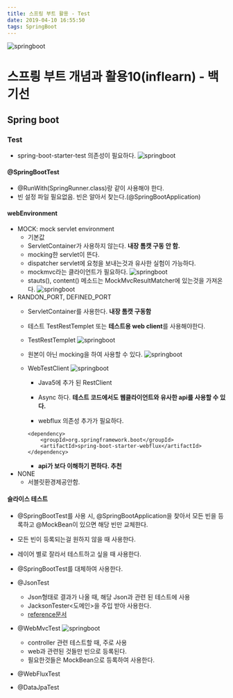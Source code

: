 ```yaml
---
title: 스프링 부트 활용 - Test
date: 2019-04-10 16:55:50
tags: SpringBoot
---
```

![springboot](/images/springboot_logo.png)
# 스프릥 부트 개념과 활용10(inflearn) - 백기선 
## Spring boot

### Test
- spring-boot-starter-test 의존성이 필요하다.
![springboot](/images/springboot/springboot10-2.png)

#### @SpringBootTest
- @RunWith(SpringRunner.class)랑 같이 사용해야 한다.
- 빈 설정 파일 필요없음. 빈은 알아서 찾는다.(@SpringBootApplication)

#### webEnvironment
- MOCK: mock servlet environment
    - 기본값
    - ServletContainer가 사용하지 않는다. 
    **내장 톰캣 구동 안 함.**
    - mocking한 servlet이 뜬다.
    - dispatcher servlet에 요청을 보내는것과 유사한 실험이 가능하다.
    - mockmvc라는 클라이언트가 필요하다.
    ![springboot](/images/springboot/springboot10-1.png)
    - stauts(), content() 메소드는 MockMvcResultMatcher에 있는것을 가져온다.
    ![springboot](/images/springboot/springboot10-3.png)
- RANDON_PORT, DEFINED_PORT
    - ServletContainer를 사용한다. 
    **내장 톰캣 구동함**
    - 테스트 TestRestTemplet 또는 **테스트용 web client**를 사용해야한다.
    
    - TestRestTemplet
    ![springboot](/images/springboot/springboot10-4.png)
        
    - 원본이 아닌 mocking을 하여 사용할 수 있다.
    ![springboot](/images/springboot/springboot10-5.png)
        
    - WebTestClient
        ![springboot](/images/springboot/springboot10-6.png)
        - Java5에 추가 된 RestClient
        - Async 하다.
        **테스트 코드에서도 웹클라이언트와 유사한 api를 사용할 수 있다.**
        
        - webflux 의존성 추가가 필요하다.
        ```
        <dependency>
            <groupId>org.springframework.boot</groupId>
            <artifactId>spring-boot-starter-webflux</artifactId>
        </dependency>
        ```
        - **api가 보다 이해하기 편하다. 추천**
- NONE
    - 서블릿환경제공안함.
    
#### 슬라이스 테스트
- @SpringBootTest를 사용 시, @SpringBootApplication을 찾아서 모든 빈을 등록하고 @MockBean이 있으면 해당 빈만 교체한다.
- 모든 빈이 등록되는걸 원하지 않을 때 사용한다.
- 레이어 별로 잘라서 테스트하고 싶을 때 사용한다.
- @SpringBootTest를 대체하여 사용한다.

- @JsonTest
    - Json형태로 결과가 나올 때, 해당 Json과 관련 된 테스트에 사용
    - JacksonTester<도메인\>을 주입 받아 사용한다.
    - [reference문서](https://docs.spring.io/spring-boot/docs/current/reference/html/boot-features-testing.html#boot-features-testing-spring-boot-applications-testing-autoconfigured-json-tests)
- @WebMvcTest
    ![springboot](/images/springboot/springboot10-7.png)
    - controller 관련 테스트할 때, 주로 사용
    - web과 관련된 것들만 빈으로 등록된다.
    - 필요한것들은 MockBean으로 등록하여 사용한다.
- @WebFluxTest
- @DataJpaTest
